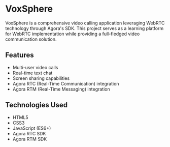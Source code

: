 # VoxSphere

VoxSphere is a comprehensive video calling application leveraging WebRTC technology through Agora's SDK. This project serves as a learning platform for WebRTC implementation while providing a full-fledged video communication solution.

## Features

- Multi-user video calls
- Real-time text chat
- Screen sharing capabilities
- Agora RTC (Real-Time Communication) integration
- Agora RTM (Real-Time Messaging) integration

## Technologies Used

- HTML5
- CSS3
- JavaScript (ES6+)
- Agora RTC SDK
- Agora RTM SDK
